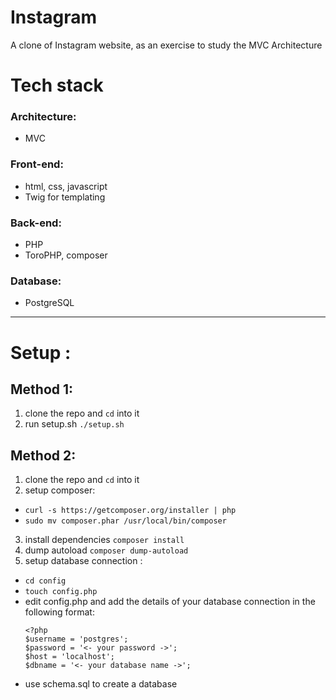 # Instagram
A clone of Instagram website, as an exercise to study the MVC Architecture

# Tech stack
### Architecture:
- MVC
### Front-end:
- html, css, javascript
- Twig for templating
### Back-end:
- PHP
- ToroPHP, composer
### Database:
- PostgreSQL

---

# Setup :

## Method 1:

1) clone the repo and `cd` into it
2) run setup.sh `./setup.sh`


## Method 2:

1) clone the repo and `cd` into it
2) setup composer:
- `curl -s https://getcomposer.org/installer | php`
- `sudo mv composer.phar /usr/local/bin/composer`
3) install dependencies  `composer install`
4) dump autoload `composer dump-autoload`
5) setup database connection :
- `cd config`
- `touch config.php`
- edit config.php and add the details of your database connection in the following format:
    ```
    <?php
    $username = 'postgres';
    $password = '<- your password ->';
    $host = 'localhost';
    $dbname = '<- your database name ->';
    ```
- use schema.sql to create a database



  
   
